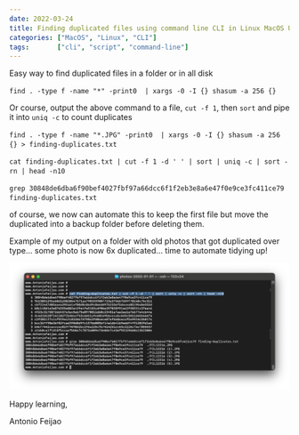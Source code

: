 ```yaml
---
date: 2022-03-24
title: Finding duplicated files using command line CLI in Linux MacOS Ubuntu
categories: ["MacOS", "Linux", "CLI"]
tags:       ["cli", "script", "command-line"]
---
```


Easy way to find duplicated files in a folder or in all disk

`find . -type f -name "*" -print0  | xargs -0 -I {} shasum -a 256 {}`


Or course, output the above command to a file, `cut -f 1`, then `sort` and pipe it into `uniq -c` to count duplicates

`find . -type f -name "*.JPG" -print0  | xargs -0 -I {} shasum -a 256 {} > finding-duplicates.txt`

`cat finding-duplicates.txt | cut -f 1 -d ' ' | sort | uniq -c | sort -rn | head -n10`

`grep 30848de6dba6f90bef4027fbf97a66dcc6f1f2eb3e8a6e47f0e9ce3fc411ce79 finding-duplicates.txt`

of course, we now can automate this to keep the first file but move the duplicated into a backup folder before deleting them.


Example of my output on a folder with old photos that got duplicated over type... some photo is now 6x duplicated... time to automate tidying up!

![](/assets/images/2022-06-15-duplicated-photos.png)


Happy learning,

Antonio Feijao
